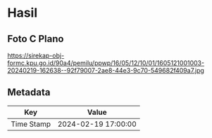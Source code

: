 # Hasil

## Foto C Plano

https://sirekap-obj-formc.kpu.go.id/90a4/pemilu/ppwp/16/05/12/10/01/1605121001003-20240219-162638--92f79007-2ae8-44e3-9c70-549682f409a7.jpg


## Metadata

| Key        | Value               |
| ---------- | ------------------- |
| Time Stamp | 2024-02-19 17:00:00 |



